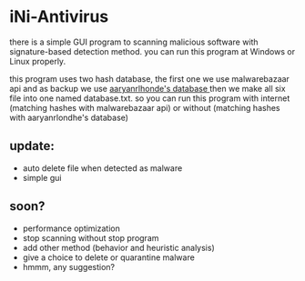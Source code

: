 # iNi-Antivirus

there is a simple GUI program to scanning malicious software with signature-based detection method. you can run this program at Windows or Linux properly.

this program uses two hash database, the first one we use malwarebazaar api and as backup we use <a href="https://github.com/aaryanrlondhe/Malware-Hash-Database">aaryanrlhonde's database <a>  then we make all six file into one named database.txt. so you can run this program with internet (matching hashes with malwarebazaar api) or without (matching hashes with aaryanrlondhe's database)


## update:
- auto delete file when detected as malware
- simple gui
  

## soon?
- performance optimization
- stop scanning without stop program
- add other method (behavior and heuristic analysis)
- give a choice to delete or quarantine malware
- hmmm, any suggestion?
